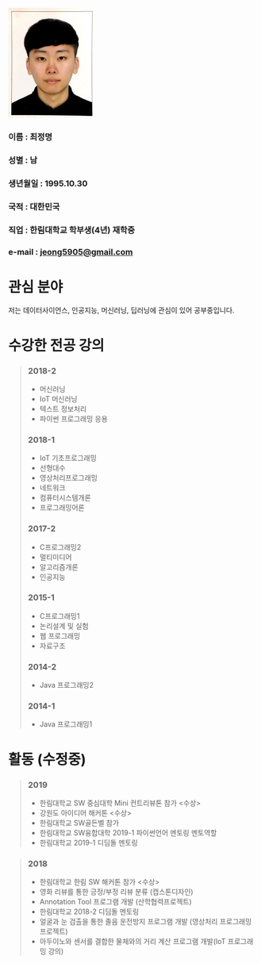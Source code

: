 ![증명사진](./JeongMyeong.jpg)
### 이름 : 최정명
### 성별 : 남
### 생년월일 : 1995.10.30
### 국적 : 대한민국
### 직업 : 한림대학교 학부생(4년) 재학중
### e-mail : jeong5905@gmail.com  

# 관심 분야
저는 데이터사이언스, 인공지능, 머신러닝, 딥러닝에 관심이 있어 공부중입니다.

# 수강한 전공 강의
> ### 2018-2
> - 머신러닝
> - IoT 머신러닝
> - 텍스트 정보처리
> - 파이썬 프로그래밍 응용
> ### 2018-1
> - IoT 기초프로그래밍
> - 선형대수
> - 영상처리프로그래밍
> - 네트워크
> - 컴퓨터시스템개론
> - 프로그래밍어론
> ### 2017-2
> - C프로그래밍2
> - 멀티미디어
> - 알고리즘개론
> - 인공지능
> ### 2015-1
> - C프로그래밍1
> - 논리설계 및 실험
> - 웹 프로그래밍
> - 자료구조
> ### 2014-2
> - Java 프로그래밍2
> ### 2014-1
> - Java 프로그래밍1

# 활동 (수정중)
> ### 2019
> - 한림대학교 SW 중심대학 Mini 컨트리뷰톤 참가 <수상>
> - 강원도 아이디어 해커톤 <수상>
> - 한림대학교 SW골든벨 참가
> - 한림대학교 SW융합대학 2019-1 파이썬언어 멘토링 멘토역할
> - 한림대학교 2019-1 디딤돌 멘토링

> ### 2018
> - 한림대학교 한림 SW 해커톤 참가 <수상>
> - 영화 리뷰를 통한 긍정/부정 리뷰 분류 (캡스톤디자인)
> - Annotation Tool 프로그램 개발 (산학협력프로젝트)
> - 한림대학교 2018-2 디딤돌 멘토링
> - 얼굴과 눈 검출을 통한 졸음 운전방지 프로그램 개발 (영상처리 프로그래밍 프로젝트)
> - 아두이노와 센서를 결합한 물체와의 거리 계산 프로그램 개발(IoT 프로그래밍 강의)
